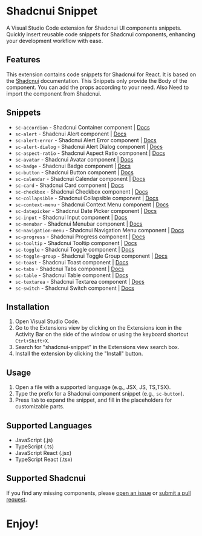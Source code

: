 # Shadcnui Snippet

A Visual Studio Code extension for Shadcnui UI components snippets. Quickly insert reusable code snippets for Shadcnui components, enhancing your development workflow with ease.

## Features

This extension contains code snippets for Shadcnui for React. It is based on the [Shadcnui](https://shadcnui.com/) documentation. This Snippets only provide the Body of the component. You can add the props according to your need. Also Need to import the component from Shadcnui.

## Snippets

-   `sc-accordion` - Shadcnui Container component | [Docs](https://shadcnui.com/components/accordion)
-   `sc-alert` - Shadcnui Alert component | [Docs](https://shadcnui.com/components/alert)
-   `sc-alert-error` - Shadcnui Alert Error component | [Docs](https://shadcnui.com/components/alert-error)
-   `sc-alert-dialog` - Shadcnui Alert Dialog component | [Docs](https://shadcnui.com/components/alert-dialog)
-   `sc-aspect-ratio` - Shadcnui Aspect Ratio component | [Docs](https://shadcnui.com/components/aspect-ratio)
-   `sc-avatar` - Shadcnui Avatar component | [Docs](https://shadcnui.com/components/avatar)
-   `sc-badge` - Shadcnui Badge component | [Docs](https://shadcnui.com/components/badge)
-   `sc-button` - Shadcnui Button component | [Docs](https://shadcnui.com/components/button)
-   `sc-calendar` - Shadcnui Calendar component | [Docs](https://shadcnui.com/components/calendar)
-   `sc-card` - Shadcnui Card component | [Docs](https://shadcnui.com/components/card)
-   `sc-checkbox` - Shadcnui Checkbox component | [Docs](https://shadcnui.com/components/checkbox)
-   `sc-collapsible` - Shadcnui Collapsible component | [Docs](https://shadcnui.com/components/collapsible)
-   `sc-context-menu` - Shadcnui Context Menu component | [Docs](https://shadcnui.com/components/context-menu)
-   `sc-datepicker` - Shadcnui Date Picker component | [Docs](https://shadcnui.com/components/datepicker)
-   `sc-input` - Shadcnui Input component | [Docs](https://shadcnui.com/components/input)
-   `sc-menubar` - Shadcnui Menubar component | [Docs](https://shadcnui.com/components/menubar)
-   `sc-navigation-menu` - Shadcnui Navigation Menu component | [Docs](https://shadcnui.com/components/navigation-menu)
-   `sc-progress` - Shadcnui Progress component | [Docs](https://shadcnui.com/components/progress)
-   `sc-tooltip` - Shadcnui Tooltip component | [Docs](https://shadcnui.com/components/tooltip)
-   `sc-toggle` - Shadcnui Toggle component | [Docs](https://shadcnui.com/components/toggle)
-   `sc-toggle-group` - Shadcnui Toggle Group component | [Docs](https://shadcnui.com/components/toggle-group)
-   `sc-toast` - Shadcnui Toast component | [Docs](https://shadcnui.com/components/toast)
-   `sc-tabs` - Shadcnui Tabs component | [Docs](https://shadcnui.com/components/tabs)
-   `sc-table` - Shadcnui Table component | [Docs](https://shadcnui.com/components/table)
-   `sc-textarea` - Shadcnui Textarea component | [Docs](https://shadcnui.com/components/textarea)
-   `sc-switch` - Shadcnui Switch component | [Docs](https://shadcnui.com/components/switch)

## Installation

1. Open Visual Studio Code.
2. Go to the Extensions view by clicking on the Extensions icon in the Activity Bar on the side of the window or using the keyboard shortcut `Ctrl+Shift+X`.
3. Search for "shadcnui-snippet" in the Extensions view search box.
4. Install the extension by clicking the "Install" button.

## Usage

1. Open a file with a supported language (e.g., JSX, JS, TS,TSX).
2. Type the prefix for a Shadcnui component snippet (e.g., `sc-button`).
3. Press `Tab` to expand the snippet, and fill in the placeholders for customizable parts.

## Supported Languages

-   JavaScript (.js)
-   TypeScript (.ts)
-   JavaScript React (.jsx)
-   TypeScript React (.tsx)

## Supported Shadcnui

If you find any missing components, please [open an issue](https://github.com/emranweb/shadcnui-snippet.git) or [submit a pull request](https://github.com/emranweb/shadcnui-snippet.git).

# Enjoy!
